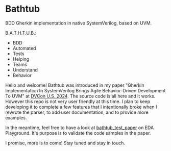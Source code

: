 # Bathtub

BDD Gherkin implementation in native SystemVerilog, based on UVM.

B.A.T.H.T.U.B.:
- BDD
- Automated
- Tests
- Helping
- Teams
- Understand
- Behavior

Hello and welcome!
Bathtub was introduced in my paper "Gherkin Implementation In SystemVerilog Brings Agile Behavior-Driven Development To UVM" at [DVCon U.S. 2024](https://2024.dvcon.org).
The source code is all here and it works.
However this repo is not very user friendly at this time.
I plan to keep developing it to complete a few features that I intentionally broke when I rewrote the parser, to add user documentation, and to provide more examples.

In the meantime, feel free to have a look at [bathtub_test_paper](https://edaplayground.com/x/RiMD) on EDA Playground.
It's purpose is to validate the code samples in the paper.

I promise, more is to come!
Stay tuned and stay in touch.
